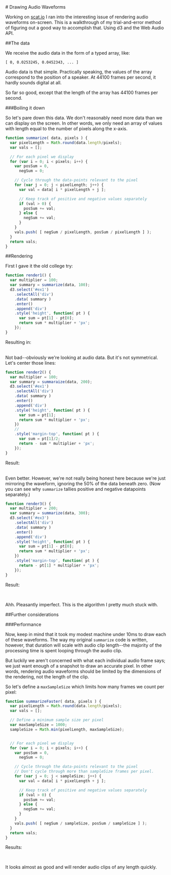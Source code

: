 <style>
  /* comment */
  body {
    padding-bottom: 60px;
  }
</style>
<link rel='stylesheet' href='style.css'>
<title>Drawing Audio Waveforms - joesul.li/van</title>
<meta name="description" content="Draw audio regions in the browser using d3.">
<script src='//cdnjs.cloudflare.com/ajax/libs/d3/3.4.3/d3.min.js'></script>
<script src='script.js'></script>
# Drawing Audio Waveforms

Working on [scat.io](http://scat.io) I ran into the interesting issue of rendering audio waveforms on-screen. This is a walkthrough of my trial-and-error method of figuring out a good way to accomplish that. Using d3 and the Web Audio API.

##The data

We receive the audio data in the form of a typed array, like:

    [ 0, 0.0253245, 0.0452343, ... ]

Audio data is that simple. Practically speaking, the values of the array correspond to the position of a speaker. At 44100 frames per second, it hardly sounds digital at all.

So far so good, except that the length of the array has 44100 frames per second.

###Boiling it down

So let's pare down this data. We don't reasonably need more data than we can display on the screen. In other words, we only need an array of values with length equal to the number of pixels along the x-axis.

```javascript
function summarize( data, pixels ) {
  var pixelLength = Math.round(data.length/pixels);
  var vals = [];

  // For each pixel we display
  for (var i = 0; i < pixels; i++) {
    var posSum = 0,
      negSum = 0;

    // Cycle through the data-points relevant to the pixel
    for (var j = 0; j < pixelLength; j++) {
      var val = data[ i * pixelLength + j ];

      // Keep track of positive and negative values separately
      if (val > 0) {
        posSum += val;
      } else {
        negSum += val;
      }
    }
    vals.push( [ negSum / pixelLength, posSum / pixelLength ] );
  }
  return vals;
}
```

##Rendering

First I gave it the old college try:

```javascript
function render1() {
  var multiplier = 100;
  var summary = summarize(data, 100);
  d3.select('#ex1')
    .selectAll('div')
    .data( summary )
    .enter()
    .append('div')
    .style('height', function( pt ) {
      var sum = pt[1] - pt[0];
      return sum * multiplier + 'px';
    });
}
```

Resulting in:
<div id='ex1'></div>
<br>
Not bad--obviously we're looking at audio data. But it's not symmetrical. Let's center those lines:

```javascript
function render2() {
  var multiplier = 100;
  var summary = summaraize(data, 200);
  d3.select('#ex1')
    .selectAll('div')
    .data( summary )
    .enter()
    .append('div')
    .style('height', function( pt ) {
      var sum = pt[1];
      return sum * multiplier + 'px';
    })
    // 
    .style('margin-top', function( pt ) {
      var sum = pt[1]/2;
      return - sum * multiplier + 'px';
    });
}
```

Result:
<div id='ex2'></div>
<br>
Even better. However, we're not really being honest here because we're just mirroring the waveform, ignoring the 50% of the data beneath zero. (Now you can see why <code>summarize</code> tallies positive and negative datapoints separately.)

```javascript
function render3() {
  var multiplier = 200;
  var summary = summarize(data, 300);
  d3.select('#ex3')
    .selectAll('div')
    .data( summary )
    .enter()
    .append('div')
    .style('height', function( pt ) {
      var sum = pt[1] - pt[0];
      return sum * multiplier + 'px';
    })
    .style('margin-top', function( pt ) {
      return - pt[1] * multiplier + 'px';
    });
}
```

Result:


<div id='ex3'></div>
<br>

Ahh. Pleasantly imperfect. This is the algorithm I pretty much stuck with.



##Further considerations


###Performance

Now, keep in mind that it took my modest machine under 10ms to draw each of these waveforms. The way my original <code>summarize</code> code is written, however, that duration will scale with audio clip length--the majority of the processing time is spent looping through the audio clip. 

But luckily we aren't concerned with what each individual audio frame says; we just want enough of a snapshot to draw an accurate pixel. In other words, rendering audio waveforms should be limited by the dimensions of the rendering, not the length of the clip.

So let's define a <code>maxSampleSize</code> which limits how many frames we count per pixel:

```javascript
function summarizeFaster( data, pixels ) {
  var pixelLength = Math.round(data.length/pixels);
  var vals = [];

  // Define a minimum sample size per pixel
  var maxSampleSize = 1000;
  sampleSize = Math.min(pixelLength, maxSampleSize);


  // For each pixel we display
  for (var i = 0; i < pixels; i++) {
    var posSum = 0,
      negSum = 0;

    // Cycle through the data-points relevant to the pixel
    // Don't cycle through more than sampleSize frames per pixel.
    for (var j = 0; j < sampleSize; j++) {
      var val = data[ i * pixelLength + j ];

      // Keep track of positive and negative values separately
      if (val > 0) {
        posSum += val;
      } else {
        negSum += val;
      }
    }
    vals.push( [ negSum / sampleSize, posSum / sampleSize ] );
  }
  return vals;
}
```

Results:

<div id='ex4'></div>
<br>

It looks almost as good and will render audio clips of any length quickly.

